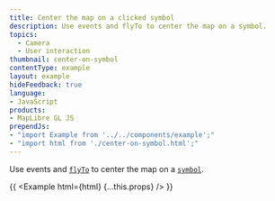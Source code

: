 ```yaml
---
title: Center the map on a clicked symbol
description: Use events and flyTo to center the map on a symbol.
topics:
  - Camera
  - User interaction
thumbnail: center-on-symbol
contentType: example
layout: example
hideFeedback: true
language:
- JavaScript
products:
- MapLibre GL JS
prependJs:
- "import Example from '../../components/example';"
- "import html from './center-on-symbol.html';"
---
```


Use events and [`flyTo`](https://maplibre.org/maplibre-gl-js-docs/api/map/#map#flyto) to center the map on a [`symbol`](https://maplibre.org/maplibre-gl-style-spec/layers/#symbol).

{{ <Example html={html} {...this.props} /> }}

